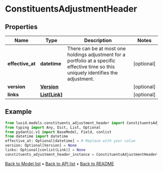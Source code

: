 # ConstituentsAdjustmentHeader

## Properties
Name | Type | Description | Notes
------------ | ------------- | ------------- | -------------
**effective_at** | **datetime** | There can be at most one holdings adjustment for a portfolio at a  specific effective time so this uniquely identifies the adjustment. | [optional] 
**version** | [**Version**](Version.md) |  | [optional] 
**links** | [**List[Link]**](Link.md) |  | [optional] 
## Example

```python
from lusid.models.constituents_adjustment_header import ConstituentsAdjustmentHeader
from typing import Any, Dict, List, Optional
from pydantic.v1 import BaseModel, Field, conlist
from datetime import datetime
effective_at: Optional[datetime] = # Replace with your value
version: Optional[Version] = None
links: Optional[conlist(Link)] = None
constituents_adjustment_header_instance = ConstituentsAdjustmentHeader(effective_at=effective_at, version=version, links=links)

```

[Back to Model list](../README.md#documentation-for-models) &#8226; [Back to API list](../README.md#documentation-for-api-endpoints) &#8226; [Back to README](../README.md)

